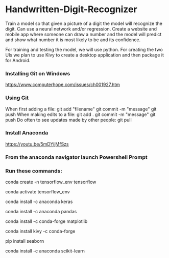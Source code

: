 # Handwritten-Digit-Recognizer

Train a model so that given a picture of a digit the model
will recognize the digit. Can use a neural network and/or regression. Create
a website and mobile app where someone can draw a number and the
model will predict and show what number it is most likely to be and its
confidence.

For training and testing the model, we will use python. For creating the two
UIs we plan to use Kivy to create a desktop application and then package it
for Android.

### Installing Git on Windows

https://www.computerhope.com/issues/ch001927.htm

### Using Git

When first adding a file:
git add "filename"
git commit -m "message"
git push
When making edits to a file:
git add .
git commit -m "message"
git push
Do often to see updates made by other people:
git pull

### Install Anaconda

https://youtu.be/5mDYijMfSzs

### From the anaconda navigator launch Powershell Prompt

### Run these commands:

conda create -n tensorflow_env tensorflow

conda activate tensorflow_env

conda install -c anaconda keras

conda install -c anaconda pandas

conda install -c conda-forge matplotlib

conda install kivy -c conda-forge

pip install seaborn

conda install -c anaconda scikit-learn
